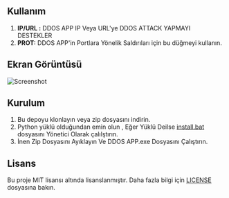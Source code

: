 
## Kullanım

1. **IP/URL :** DDOS APP IP Veya URL'ye DDOS ATTACK YAPMAYI DESTEKLER
2. **PROT:** DDOS APP'in Portlara Yönelik Saldırıları için bu düğmeyi kullanın.

## Ekran Görüntüsü

![Screenshot](https://cdn.discordapp.com/attachments/1233450657659490424/1236774507403022376/Ekran_goruntusu_2024-05-05_231443.png?ex=66393b84&is=6637ea04&hm=305ad12949146b1928a8b98d3e01d53041478bb15df9bb8faa393bbfb52b935b&)

## Kurulum

1. Bu depoyu klonlayın veya zip dosyasını indirin.
2. Python yüklü olduğundan emin olun , Eğer Yüklü Deilse [install.bat](install.bat) dosyasını Yönetici Olarak çalılştırın. 
3. İnen Zip Dosyasını Ayıklayın Ve DDOS APP.exe Dosyasını Çalıştırın.
## Lisans

Bu proje MIT lisansı altında lisanslanmıştır. Daha fazla bilgi için [LICENSE](LICENSE) dosyasına bakın.
